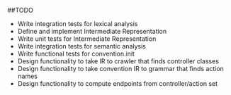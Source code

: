 ##TODO

* Write integration tests for lexical analysis
* Define and implement Intermediate Representation
* Write unit tests for Intermediate Representation
* Write integration tests for semantic analysis
* Write functional tests for convention.init
* Design functionality to take IR to crawler that finds controller classes
* Design functionality to take convention IR to grammar that finds action names
* Design functionality to compute endpoints from controller/action set
